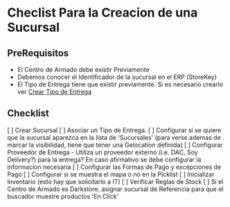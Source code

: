 # Checlist Para la Creacion de una Sucursal #

## PreRequisitos ##
- El Centro de Armado debe existir Previamente
- Debemos conocer el Identificador de la sucursal en el ERP (StoreKey)
- El Tipo de Entrega tiene que existir previamente. Si es necesario crearlo ver [Crear Tipo de Entrega](NuevoTipoDeEntrega.md)

## Checklist ##
[ ] Crear Sucursal
[ ] Asociar un Tipo de Entrega. 
[ ] Configurar si se quiere que la sucursal aparezca en la lista de 'Sucursales' (para verse ademas de marcar la visibilidad, tiene que tener una Gelocation definida)
[ ] Configurar Proveedor de Entrega - Utiliza un proveedor externo (i.e. DAC, Soy Delivery?) para la entrega? En caso afirmativo se debe configurar la informacion necesaria
[ ] Configurar las Formas de Pago y excepciones de Pago
[ ] Configurar si se muestra el mapa o no en la Picklist
[ ] Inicializar Inventario (esto hay que solicitarlo a IT)
[ ] Verificar Reglas de Stock
[ ] Si el Centro de Armado es Darkstore, asignar sucursal de Referencia para que el buscador muestre productos 'En Click'

